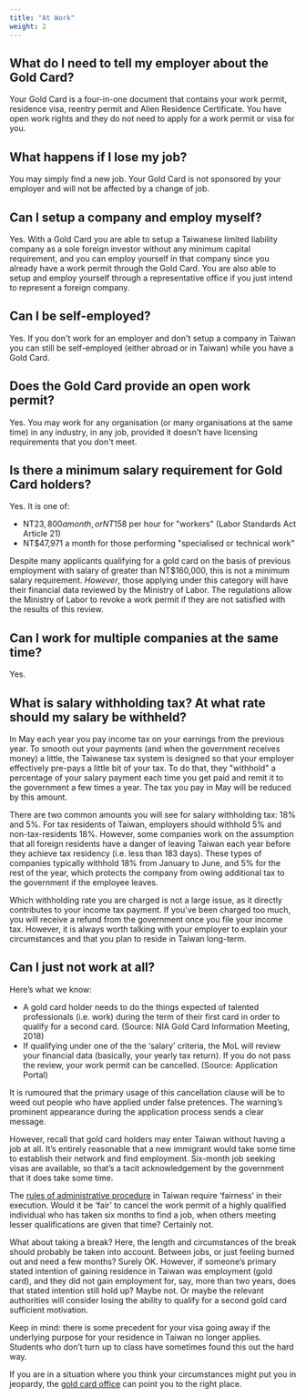 ```yaml
---
title: "At Work"
weight: 2
---
```

<!--- (c) Tom Fifield, licensed under a
Creative Commons Attribution-NonCommercial-ShareAlike 4.0 International License. -->

## What do I need to tell my employer about the Gold Card?
Your Gold Card is a four-in-one document that contains your work permit, residence visa, reentry
 permit and Alien Residence Certificate. You have open work rights and they do not need to apply
 for a work permit or visa for you.

## What happens if I lose my job?
You may simply find a new job. Your Gold Card is not sponsored by your employer and will not be
 affected by a change of job.

## Can I setup a company and employ myself?
Yes. With a Gold Card you are able to setup a Taiwanese limited liability company as a sole foreign investor
 without any minimum capital requirement, and you can employ yourself in that company since you already have a
 work permit through the Gold Card. You are also able to setup and employ yourself through a representative office
 if you just intend to represent a foreign company.

## Can I be self-employed?
Yes. If you don't work for an employer and don't setup a company in Taiwan you can still be self-employed (either abroad or in Taiwan) while you have a Gold Card.

## Does the Gold Card provide an open work permit?
Yes. You may work for any organisation (or many organisations at the same time) in any industry,
 in any job, provided it doesn't have licensing requirements that you don't meet.

## Is there a minimum salary requirement for Gold Card holders?
Yes. It is one of:

* NT$23,800 a month, or NT$158 per hour for "workers" (Labor Standards Act Article 21)
* NT$47,971 a month for those performing "specialised or technical work" 

Despite many applicants qualifying for a gold card on the basis of previous employment with salary
 of greater than NT$160,000, this is not a minimum salary requirement. _However_, those applying
 under this category will have their financial data reviewed by the Ministry of Labor. The
 regulations allow the Ministry of Labor to revoke a work permit if they are not satisfied with
 the results of this review.

## Can I work for multiple companies at the same time?
Yes.

## What is salary withholding tax? At what rate should my salary be withheld?
In May each year you pay income tax on your earnings from the previous year. To smooth out your
 payments (and when the government receives money) a little, the Taiwanese tax system is designed
 so that your employer effectively pre-pays a little bit of your tax. To do that, they
 "withhold" a percentage of your salary payment each time you get paid and remit it to
 the government a few times a year. The tax you pay in May will be reduced by this amount.

There are two common amounts you will see for salary withholding tax: 18% and 5%. For
 tax residents of Taiwan, employers should withhold 5% and non-tax-residents 18%.
 However, some companies work on the assumption that all foreign residents have a danger of
 leaving Taiwan each year before they achieve tax residency (i.e. less than 183 days).
 These types of companies typically withhold 18% from January to June, and 5% for the rest of
 the year, which protects the company from owing additional tax to the government if the
 employee leaves.

Which withholding rate you are charged is not a large issue, as it directly contributes to your
 income tax payment. If you've been charged too much, you will receive a refund from the
 government once you file your income tax. However, it is always worth talking with your
 employer to explain your circumstances and that you plan to reside in Taiwan long-term.

## Can I just not work at all?
Here’s what we know:

* A gold card holder needs to do the things expected of talented professionals (i.e. work) during the term of their first card in order to qualify for a second card. (Source: NIA Gold Card Information Meeting, 2018)
* If qualifying under one of the the ‘salary’ criteria, the MoL will review your financial data (basically, your yearly tax return). If you do not pass the review, your work permit can be cancelled. (Source: Application Portal)

It is rumoured that the primary usage of this cancellation clause will be to weed out people who
 have applied under false pretences. The warning’s prominent appearance during the application process
 sends a clear message.

However, recall that gold card holders may enter Taiwan without having a job at all. It’s entirely
 reasonable that a new immigrant would take some time to establish their network and find employment.
 Six-month job seeking visas are available, so that’s a tacit acknowledgement by the government
 that it does take some time.

The [rules of administrative procedure](https://law.moj.gov.tw/ENG/LawClass/LawAll.aspx?pcode=A0030055)
 in Taiwan require ‘fairness’ in their execution. Would it be ‘fair’ to cancel the work permit of a
 highly qualified individual who has taken six months to find a job, when others meeting lesser
 qualifications are given that time? Certainly not.

What about taking a break? Here, the length and circumstances of the break should probably be taken
 into account. Between jobs, or just feeling burned out and need a few months? Surely OK. However,
 if someone’s primary stated intention of gaining residence in Taiwan was employment (gold card),
 and they did not gain employment for, say, more than two years, does that stated intention still
 hold up? Maybe not. Or maybe the relevant authorities will consider losing the ability to qualify
for a second gold card sufficient motivation.

Keep in mind: there is some precedent for your visa going away if the underlying purpose for your
 residence in Taiwan no longer applies. Students who don’t turn up to class have sometimes found
 this out the hard way.

If you are in a situation where you think your circumstances might put you in jeopardy, the [gold
card office](https://goldcard.nat.gov.tw/en/help-desk/)
 can point you to the right place.
